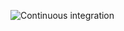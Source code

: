 ![Continuous integration](https://github.com/google/jax/actions/workflows/continuous_integration.yml/badge.svg)
